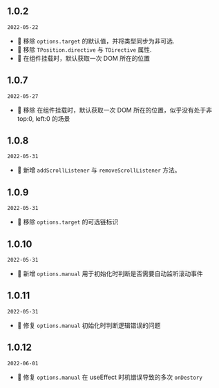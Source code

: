 ## 1.0.2

`2022-05-22`

- 🐞 移除 `options.target` 的默认值，并将类型同步为非可选.
- 🐞 移除 `TPosition.directive` 与 `TDirective` 属性.
- 💄 在组件挂载时，默认获取一次 DOM 所在的位置

## 1.0.7

`2022-05-27`

- 🐞 移除 在组件挂载时，默认获取一次 DOM 所在的位置，似乎没有处于非 top:0, left:0 的场景

## 1.0.8

`2022-05-31`

- 💄 新增 `addScrollListener` 与 `removeScrollListener` 方法。

## 1.0.9

`2022-05-31`

- 🐞 移除 `options.target` 的可选链标识

## 1.0.10

`2022-05-31`

- 💄 新增 `options.manual` 用于初始化时判断是否需要自动监听滚动事件

## 1.0.11

`2022-05-31`

- 🐞 修复 `options.manual` 初始化时判断逻辑错误的问题


## 1.0.12

`2022-06-01`

- 🐞 修复 `options.manual` 在 useEffect 时机错误导致的多次 `onDestory`